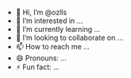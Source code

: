 - 👋 Hi, I’m @ozlls
- 👀 I’m interested in ...
- 🌱 I’m currently learning ...
- 💞️ I’m looking to collaborate on ...
- 📫 How to reach me ...
- 😄 Pronouns: ...
- ⚡ Fun fact: ...

<!---
ozlls/ozlls is a ✨ special ✨ repository because its `README.md` (this file) appears on your GitHub profile.
You can click the Preview link to take a look at your changes.
--->
